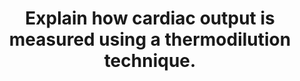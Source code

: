 ---
title: "Explain how cardiac output is measured using a thermodilution technique."
entityType: SAQ
exam: PEX
college: ANZCA
year: 2005
sitting: B
question: 13
passRate: 53
EC_expectedDomains:
- "The main points expected for a pass included a definition of cardiac output, relationship of the Fick principle to thermodilution, description of measurement technique and the relationship between the curve generated and the cardiac output and the advantages of this technique over other alternatives."
EC_extraCredit:
- "Additional points were given for descriptions of the equipment required for measurement, the inaccuracies of measurement and methods for overcoming these inaccuracies, disadvantages of this technique over others and more mathematical descriptions of the method of calculation."
EC_errorsCommon:
- "Common mistakes included not defining cardiac output, confusion over the relationship between the area under the curve and the cardiac output, and reproducing the dye dilution curve instead of the change in temperature curve."
---